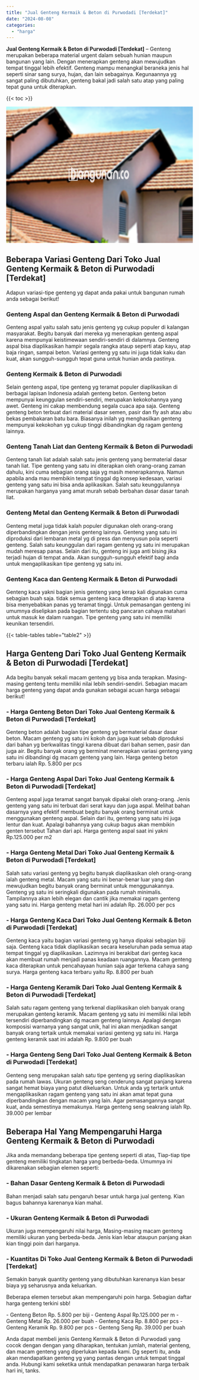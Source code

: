 ```yaml
---
title: "Jual Genteng Kermaik & Beton di Purwodadi [Terdekat]"
date: "2024-08-08"
categories: 
  - "harga"
---
```


**Jual Genteng Kermaik & Beton di Purwodadi \[Terdekat\]** – Genteng merupakan beberapa material urgent dalam sebuah hunian maupun bangunan yang lain. Dengan menerapkan genteng akan mewujudkan tempat tinggal lebih efektif. Genteng mampu menangkal beraneka jenis hal seperti sinar sang surya, hujan, dan lain sebagainya. Kegunaannya yg sangat paling dibutuhkan, genteng bakal jadi salah satu atap yang paling tepat guna untuk diterapkan.

{{< toc >}}

![Jual Genteng Kermaik & Beton di Purwodadi [Terdekat]](/images/genteng-minimalis-murah30.png)

## Beberapa Variasi Genteng Dari Toko Jual Genteng Kermaik & Beton di Purwodadi \[Terdekat\]

Adapun variasi-tipe genteng yg dapat anda pakai untuk bangunan rumah anda sebagai berikut!

### Genteng Aspal dan Genteng Kermaik & Beton di Purwodadi

Genteng aspal yaitu salah satu jenis genteng yg cukup populer di kalangan masyarakat. Begitu banyak dari mereka yg menerapkan genteng aspal karena mempunyai keistimewaan sendiri-sendiri di dalamnya. Genteng aspal bisa diaplikasikan hampir segala rangka ataup seperti atap kayu, atap baja ringan, sampai beton. Variasi genteng yg satu ini juga tidak kaku dan kuat, akan sungguh-sungguh tepat guna untuk hunian anda pastinya.

### Genteng Kermaik & Beton di Purwodadi

Selain genteng aspal, tipe genteng yg teramat populer diaplikasikan di berbagai lapisan Indonesia adalah genteng beton. Genteng beton mempunyai keunggulan sendiri-sendiri, merupakan kekokohannya yang awet. Genteng ini cakap membendung segala cuaca apa saja. Genteng genteng beton terbuat dari material dasar semen, pasir dan fly ash atau abu bekas pembakaran batu bara. Biasanya inilah yg menghasilkan genteng mempunyai kekokohan yg cukup tinggi dibandingkan dg ragam genteng lainnya.

### Genteng Tanah Liat dan Genteng Kermaik & Beton di Purwodadi

Genteng tanah liat adalah salah satu jenis genteng yang bermaterial dasar tanah liat. Tipe genteng yang satu ini diterapkan oleh orang-orang zaman dahulu, kini cuma sebagian orang saja yg masih menerapkannya. Namun apabila anda mau membikin tempat tinggal dg konsep kedesaan, variasi genteng yang satu ini bisa anda aplikasikan. Salah satu keunggulannya merupakan harganya yang amat murah sebab berbahan dasar dasar tanah liat.

### Genteng Metal dan Genteng Kermaik & Beton di Purwodadi

Genteng metal juga tidak kalah populer digunakan oleh orang-orang diperbandingkan dengan jenis genteng lainnya. Genteng yang satu ini diproduksi dari lembaran metal yg di press dan menyusun pola seperti genteng. Salah satu keunggulan dari ragam genteng yg satu ini merupakan mudah meresap panas. Selain dari itu, genteng ini juga anti bising jika terjadi hujan di tempat anda. Akan sungguh-sungguh efektif bagi anda untuk mengaplikasikan tipe genteng yg satu ini.

### Genteng Kaca dan Genteng Kermaik & Beton di Purwodadi

Genteng kaca yakni bagian jenis genteng yang kerap kali digunakan cuma sebagian buah saja. tidak semua genteng kaca diterapkan di atap karena bisa menyebabkan panas yg teramat tinggi. Untuk pemasangan genteng ini umumnya diselipkan pada bagian tertentu sbg pancaran cahaya matahari untuk masuk ke dalam ruangan. Tipe genteng yang satu ini memiliki keunikan tersendiri.

{{< table-tables table="table2" >}}

## Harga Genteng Dari Toko Jual Genteng Kermaik & Beton di Purwodadi \[Terdekat\]

Ada begitu banyak sekali macam genteng yg bisa anda terapkan. Masing-masing genteng tentu memiliki nilai lebih sendiri-sendiri. Sebagian macam harga genteng yang dapat anda gunakan sebagai acuan harga sebagai berikut!

### \- Harga Genteng Beton Dari Toko Jual Genteng Kermaik & Beton di Purwodadi \[Terdekat\]

Genteng beton adalah bagian tipe genteng yg bermaterial dasar dasar beton. Macam genteng yg satu ini kokoh dan juga kuat sebab diproduksi dari bahan yg berkwalitas tinggi karena dibuat dari bahan semen, pasir dan juga air. Begitu banyak orang yg berminat menerapkan variasi genteng yang satu ini dibandingi dg macam genteng yang lain. Harga genteng beton terbaru ialah Rp. 5.800 per pcs

### \- Harga Genteng Aspal Dari Toko Jual Genteng Kermaik & Beton di Purwodadi \[Terdekat\]

Genteng aspal juga teramat sangat banyak dipakai oleh orang-orang. Jenis genteng yang satu ini terbuat dari serat kayu dan juga aspal. Melihat bahan dasarnya yang efektif membuat begitu banyak orang berminat untuk menggunakan genteng aspal. Selain dari itu, genteng yang satu ini juga lentur dan kuat. Apalagi bahannya yang cukup bagus akan membikin genten tersebut Tahan dari api. Harga genteng aspal saat ini yakni Rp.125.000 per m2

### \- Harga Genteng Metal Dari Toko Jual Genteng Kermaik & Beton di Purwodadi \[Terdekat\]

Salah satu variasi genteng yg begitu banyak diaplikasikan oleh orang-orang ialah genteng metal. Macam yang satu ini benar-benar luar yang dan mewujudkan begitu banyak orang berminat untuk menggunakannya. Genteng yg satu ini seringkali digunakan pada rumah minimalis. Tampilannya akan lebih elegan dan cantik jika memakai ragam genteng yang satu ini. Harga genteng metal hari ini adalah Rp. 26.000 per pcs

### \- Harga Genteng Kaca Dari Toko Jual Genteng Kermaik & Beton di Purwodadi \[Terdekat\]

Genteng kaca yaitu bagian variasi genteng yg hanya dipakai sebagian biji saja. Genteng kaca tidak diaplikasikan secara keseluruhan pada semua atap tempat tinggal yg diaplikasikan. Lazimnya ini berakibat dari genteg kaca akan membuat rumah menjadi panas keadaan ruangannya. Macam genteng kaca diterapkan untuk pencahayaan hunian saja agar terkena cahaya sang surya. Harga genteng kaca terbaru yaitu Rp. 8.800 per buah

### \- Harga Genteng Keramik Dari Toko Jual Genteng Kermaik & Beton di Purwodadi \[Terdekat\]

Salah satu ragam genteng yang terkenal diaplikasikan oleh banyak orang merupakan genteng keramik. Macam genteng yg satu ini memiliki nilai lebih tersendiri diperbandingkan dg macam genteng lainnya. Apalagi dengan komposisi warnanya yang sangat unik, hal ini akan menjadikan sangat banyak orang tertaik untuk memakai variasi genteng yg satu ini. Harga genteng keramik saat ini adalah Rp. 9.800 per buah

### \- Harga Genteng Seng Dari Toko Jual Genteng Kermaik & Beton di Purwodadi \[Terdekat\]

Genteng seng merupakan salah satu tipe genteng yg sering diaplikasikan pada rumah lawas. Ukuran genteng seng cenderung sangat panjang karena sangat hemat biaya yang patut dikeluarkan. Untuk anda yg tertarik untuk mengaplikasikan ragam genteng yang satu ini akan amat tepat guna diperbandingkan dengan macam yang lain. Agar pemasangannya sangat kuat, anda semestinya memakunya. Harga genteng seng seakrang ialah Rp. 39.000 per lembar

## Beberapa Hal Yang Mempengaruhi Harga Genteng Kermaik & Beton di Purwodadi

Jika anda memandang beberapa tipe genteng seperti di atas, Tiap-tiap tipe genteng memiliki tingkatan harga yang berbeda-beda. Umumnya ini dikarenakan sebagian elemen seperti:

### \- Bahan Dasar Genteng Kermaik & Beton di Purwodadi

Bahan menjadi salah satu pengaruh besar untuk harga jual genteng. Kian bagus bahannya karenanya kian mahal.

### \- Ukuran Genteng Kermaik & Beton di Purwodadi

Ukuran juga mempengaruhi nilai harga, Masing-masing macam genteng memiliki ukuran yang berbeda-beda. Jenis kian lebar ataupun panjang akan kian tinggi poin dari harganya.

### \- Kuantitas Di Toko Jual Genteng Kermaik & Beton di Purwodadi \[Terdekat\]

Semakin banyak quantity genteng yang dibutuhkan karenanya kian besar biaya yg seharusnya anda keluarkan.

Beberapa elemen tersebut akan mempengaruhi poin harga. Sebagian daftar harga genteng terkini sbb!

\- Genteng Beton Rp. 5.800 per biji - Genteng Aspal Rp.125.000 per m - Genteng Metal Rp. 26.000 per buah - Genteng Kaca Rp. 8.800 per pcs - Genteng Keramik Rp. 9.800 per pcs - Genteng Seng Rp. 39.000 per buah

Anda dapat membeli jenis Genteng Kermaik & Beton di Purwodadi yang cocok dengan dengan yang diharapkan, tentukan jumlah, material genteng, dan macam genteng yang diperlukan kepada kami. Dg seperti itu, anda akan mendapatkan genteng yg yang pantas dengan untuk tempat tinggal anda. Hubungi kami seketika untuk mendapatkan penawaran harga terbaik hari ini, tanks.

